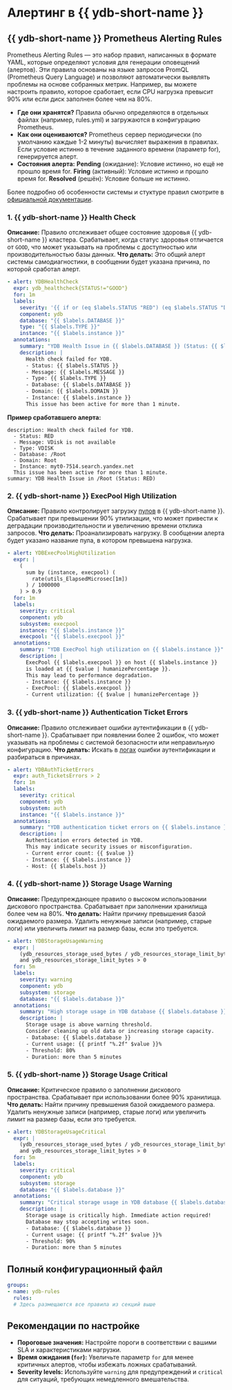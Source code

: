 # Алертинг в {{ ydb-short-name }}

## {{ ydb-short-name }} Prometheus Alerting Rules

Prometheus Alerting Rules — это набор правил, написанных в формате YAML, которые определяют условия для генерации оповещений (алертов). Эти правила основаны на языке запросов PromQL (Prometheus Query Language) и позволяют автоматически выявлять проблемы на основе собранных метрик. Например, вы можете настроить правило, которое сработает, если CPU нагрузка превысит 90% или если диск заполнен более чем на 80%.

- **Где они хранятся?** Правила обычно определяются в отдельных файлах (например, rules.yml) и загружаются в конфигурацию Prometheus.
- **Как они оцениваются?** Prometheus сервер периодически (по умолчанию каждые 1-2 минуты) вычисляет выражения в правилах. Если условие истинно в течение заданного времени (параметр for), генерируется алерт.
- **Состояния алерта:**
    **Pending** (ожидание): Условие истинно, но ещё не прошло время for.
    **Firing** (активный): Условие истинно и прошло время for.
    **Resolved** (решён): Условие больше не истинно.

Более подробно об особенности системы и стуктуре правил смотрите в [официальной документации](https://prometheus.io/docs/prometheus/latest/configuration/alerting_rules/).

### 1. {{ ydb-short-name }} Health Check

**Описание:** Правило отслеживает общее состояние здоровья {{ ydb-short-name }} кластера. Срабатывает, когда статус здоровья отличается от `GOOD`, что может указывать на проблемы с доступностью или производительностью базы данных.
**Что делать:** Это общий алерт системы самодиагностики, в сообщении будет указана причина, по которой сработал алерт.

```yaml
- alert: YDBHealthCheck
  expr: ydb_healthcheck{STATUS!="GOOD"}
  for: 1m
  labels:
    severity: '{{ if or (eq $labels.STATUS "RED") (eq $labels.STATUS "DEGRADED") }} critical {{ else }} warning {{ end }}'
    component: ydb
    database: "{{ $labels.DATABASE }}"
    type: "{{ $labels.TYPE }}"
    instance: "{{ $labels.instance }}"
  annotations:
    summary: "YDB Health Issue in {{ $labels.DATABASE }} (Status: {{ $labels.STATUS }})"
    description: |
      Health check failed for YDB.
      - Status: {{ $labels.STATUS }}
      - Message: {{ $labels.MESSAGE }}
      - Type: {{ $labels.TYPE }}
      - Database: {{ $labels.DATABASE }}
      - Domain: {{ $labels.DOMAIN }}
      - Instance: {{ $labels.instance }}
      This issue has been active for more than 1 minute.
```

**Пример сработавшего алерта:**

```text
description: Health check failed for YDB.
  - Status: RED
  - Message: VDisk is not available
  - Type: VDISK
  - Database: /Root
  - Domain: Root
  - Instance: myt0-7514.search.yandex.net
  This issue has been active for more than 1 minute.
summary: YDB Health Issue in /Root (Status: RED)
```

### 2. {{ ydb-short-name }} ExecPool High Utilization

**Описание:** Правило контролирует загрузку [пулов](../../concepts/glossary#resource-pool) в {{ ydb-short-name }}. Срабатывает при превышении 90% утилизации, что может привести к деградации производительности и увеличению времени отклика запросов.
**Что делать:** Проанализировать нагрузку. В сообщении алерта будет указано название пула, в котором превышена нагрузка.

```yaml
- alert: YDBExecPoolHighUtilization
  expr: |
    (
      sum by (instance, execpool) (
        rate(utils_ElapsedMicrosec[1m])
      ) / 1000000
    ) > 0.9
  for: 1m
  labels:
    severity: critical
    component: ydb
    subsystem: execpool
    instance: "{{ $labels.instance }}"
    execpool: "{{ $labels.execpool }}"
  annotations:
    summary: "YDB ExecPool high utilization on {{ $labels.instance }}"
    description: |
      ExecPool {{ $labels.execpool }} on host {{ $labels.instance }}
      is loaded at {{ $value | humanizePercentage }}.
      This may lead to performance degradation.
      - Instance: {{ $labels.instance }}
      - ExecPool: {{ $labels.execpool }}
      - Current utilization: {{ $value | humanizePercentage }}
```

### 3. {{ ydb-short-name }} Authentication Ticket Errors

**Описание:** Правило отслеживает ошибки аутентификации в {{ ydb-short-name }}. Срабатывает при появлении более 2 ошибок, что может указывать на проблемы с системой безопасности или неправильную конфигурацию.
**Что делать:** Искать в [логах](./logging.md) ошибки аутентификации и разбираться в причинах.

```yaml
- alert: YDBAuthTicketErrors
  expr: auth_TicketsErrors > 2
  for: 1m
  labels:
    severity: critical
    component: ydb
    subsystem: auth
    instance: "{{ $labels.instance }}"
  annotations:
    summary: "YDB authentication ticket errors on {{ $labels.instance }}"
    description: |
      Authentication errors detected in YDB.
      This may indicate security issues or misconfiguration.
      - Current error count: {{ $value }}
      - Instance: {{ $labels.instance }}
      - Host: {{ $labels.host }}
```

### 4. {{ ydb-short-name }} Storage Usage Warning

**Описание:** Предупреждающее правило о высоком использовании дискового пространства. Срабатывает при заполнении хранилища более чем на 80%.
**Что делать:** Найти причину превышения базой ожидаемого размера. Удалить ненужные записи (например, старые логи) или увеличить лимит на размер базы, если это требуется.

```yaml
- alert: YDBStorageUsageWarning
  expr: |
    (ydb_resources_storage_used_bytes / ydb_resources_storage_limit_bytes) * 100 > 80
    and ydb_resources_storage_limit_bytes > 0
  for: 5m
  labels:
    severity: warning
    component: ydb
    subsystem: storage
    database: "{{ $labels.database }}"
  annotations:
    summary: "High storage usage in YDB database {{ $labels.database }}"
    description: |
      Storage usage is above warning threshold.
      Consider cleaning up old data or increasing storage capacity.
      - Database: {{ $labels.database }}
      - Current usage: {{ printf "%.2f" $value }}%
      - Threshold: 80%
      - Duration: more than 5 minutes
```

### 5. {{ ydb-short-name }} Storage Usage Critical

**Описание:** Критическое правило о заполнении дискового пространства. Срабатывает при использовании более 90% хранилища.
**Что делать:** Найти причину превышения базой ожидаемого размера. Удалить ненужные записи (например, старые логи) или увеличить лимит на размер базы, если это требуется.

```yaml
- alert: YDBStorageUsageCritical
  expr: |
    (ydb_resources_storage_used_bytes / ydb_resources_storage_limit_bytes) * 100 > 90
    and ydb_resources_storage_limit_bytes > 0
  for: 5m
  labels:
    severity: critical
    component: ydb
    subsystem: storage
    database: "{{ $labels.database }}"
  annotations:
    summary: "Critical storage usage in YDB database {{ $labels.database }}"
    description: |
      Storage usage is critically high. Immediate action required!
      Database may stop accepting writes soon.
      - Database: {{ $labels.database }}
      - Current usage: {{ printf "%.2f" $value }}%
      - Threshold: 90%
      - Duration: more than 5 minutes
```

## Полный конфигурационный файл

```yaml
groups:
- name: ydb-rules
  rules:
  # Здесь размещаются все правила из секций выше
```

## Рекомендации по настройке

- **Пороговые значения:** Настройте пороги в соответствии с вашими SLA и характеристиками нагрузки.
- **Время ожидания (`for`):** Увеличьте параметр `for` для менее критичных алертов, чтобы избежать ложных срабатываний.
- **Severity levels:** Используйте `warning` для предупреждений и `critical` для ситуаций, требующих немедленного вмешательства.
